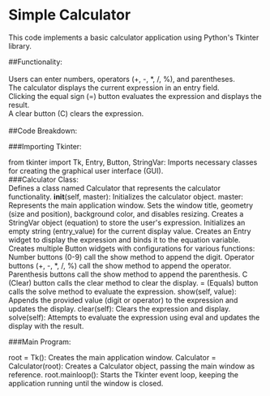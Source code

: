 # Simple Calculator
This code implements a basic calculator application using Python's Tkinter library.

##Functionality:<br><br>
Users can enter numbers, operators (+, -, *, /, %), and parentheses.<br>
The calculator displays the current expression in an entry field.<br>
Clicking the equal sign (=) button evaluates the expression and displays the result.<br>
A clear button (C) clears the expression.<br><br>
##Code Breakdown:

###Importing Tkinter:<br>

from tkinter import Tk, Entry, Button, StringVar: Imports necessary classes for creating the graphical user interface (GUI).<br>
###Calculator Class:
<br>
Defines a class named Calculator that represents the calculator functionality.
__init__(self, master): Initializes the calculator object.
master: Represents the main application window.
Sets the window title, geometry (size and position), background color, and disables resizing.
Creates a StringVar object (equation) to store the user's expression.
Initializes an empty string (entry_value) for the current display value.
Creates an Entry widget to display the expression and binds it to the equation variable.
Creates multiple Button widgets with configurations for various functions:
Number buttons (0-9) call the show method to append the digit.
Operator buttons (+, -, *, /, %) call the show method to append the operator.
Parenthesis buttons call the show method to append the parenthesis.
C (Clear) button calls the clear method to clear the display.
= (Equals) button calls the solve method to evaluate the expression.
show(self, value): Appends the provided value (digit or operator) to the expression and updates the display.
clear(self): Clears the expression and display.
solve(self): Attempts to evaluate the expression using eval and updates the display with the result.

###Main Program:

root = Tk(): Creates the main application window.
Calculator = Calculator(root): Creates a Calculator object, passing the main window as reference.
root.mainloop(): Starts the Tkinter event loop, keeping the application running until the window is closed.
